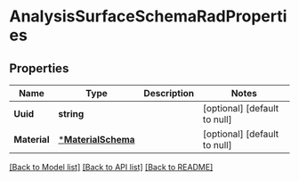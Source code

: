 # AnalysisSurfaceSchemaRadProperties

## Properties
Name | Type | Description | Notes
------------ | ------------- | ------------- | -------------
**Uuid** | **string** |  | [optional] [default to null]
**Material** | [***MaterialSchema**](MaterialSchema.md) |  | [optional] [default to null]

[[Back to Model list]](../README.md#documentation-for-models) [[Back to API list]](../README.md#documentation-for-api-endpoints) [[Back to README]](../README.md)



